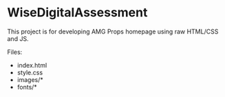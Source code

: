 # WiseDigitalAssessment
This project is for developing AMG Props homepage using raw HTML/CSS and JS.

Files:
 - index.html
 - style.css
 - images/*
 - fonts/*
